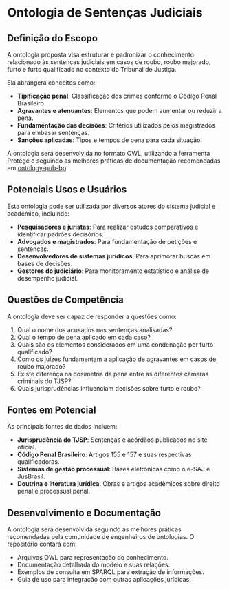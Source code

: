 # Ontologia de Sentenças Judiciais

## Definição do Escopo
A ontologia proposta visa estruturar e padronizar o conhecimento relacionado às sentenças judiciais em casos de roubo, roubo majorado, furto e furto qualificado no contexto do Tribunal de Justiça.

Ela abrangerá conceitos como:
- **Tipificação penal**: Classificação dos crimes conforme o Código Penal Brasileiro.
- **Agravantes e atenuantes**: Elementos que podem aumentar ou reduzir a pena.
- **Fundamentação das decisões**: Critérios utilizados pelos magistrados para embasar sentenças.
- **Sanções aplicadas**: Tipos e tempos de pena para cada situação.

A ontologia será desenvolvida no formato OWL, utilizando a ferramenta Protégé e seguindo as melhores práticas de documentação recomendadas em [ontology-pub-bp](https://github.com/jpalmeida/ontology-pub-bp).

## Potenciais Usos e Usuários
Esta ontologia pode ser utilizada por diversos atores do sistema judicial e acadêmico, incluindo:
- **Pesquisadores e juristas**: Para realizar estudos comparativos e identificar padrões decisórios.
- **Advogados e magistrados**: Para fundamentação de petições e sentenças.
- **Desenvolvedores de sistemas jurídicos**: Para aprimorar buscas em bases de decisões.
- **Gestores do judiciário**: Para monitoramento estatístico e análise de desempenho judicial.

## Questões de Competência
A ontologia deve ser capaz de responder a questões como:
1. Qual o nome dos acusados nas sentenças analisadas?
2. Qual o tempo de pena aplicado em cada caso?
3. Quais são os elementos considerados em uma condenação por furto qualificado?
4. Como os juízes fundamentam a aplicação de agravantes em casos de roubo majorado?
5. Existe diferença na dosimetria da pena entre as diferentes câmaras criminais do TJSP?
6. Quais jurisprudências influenciam decisões sobre furto e roubo?

## Fontes em Potencial
As principais fontes de dados incluem:
- **Jurisprudência do TJSP**: Sentenças e acórdãos publicados no site oficial.
- **Código Penal Brasileiro**: Artigos 155 e 157 e suas respectivas qualificadoras.
- **Sistemas de gestão processual**: Bases eletrônicas como o e-SAJ e JusBrasil.
- **Doutrina e literatura jurídica**: Obras e artigos acadêmicos sobre direito penal e processual penal.

## Desenvolvimento e Documentação
A ontologia será desenvolvida seguindo as melhores práticas recomendadas pela comunidade de engenheiros de ontologias. O repositório contará com:
- Arquivos OWL para representação do conhecimento.
- Documentação detalhada do modelo e suas relações.
- Exemplos de consulta em SPARQL para extração de informações.
- Guia de uso para integração com outras aplicações jurídicas.
